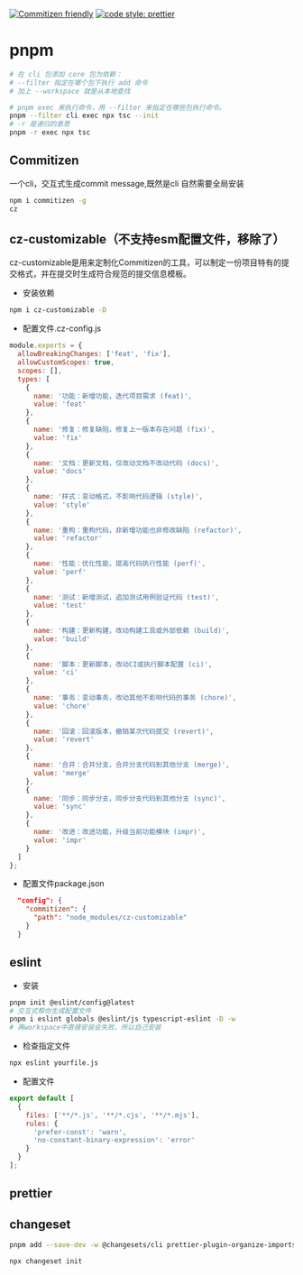 [![Commitizen friendly](https://img.shields.io/badge/commitizen-friendly-brightgreen.svg)](http://commitizen.github.io/cz-cli/) [![code style: prettier](https://img.shields.io/badge/code_style-prettier-ff69b4.svg?style=flat-square)](https://github.com/prettier/prettier)

# pnpm

```sh
# 在 cli 包添加 core 包为依赖：
# --filter 指定在哪个包下执行 add 命令
# 加上 --workspace 就是从本地查找

# pnpm exec 来执行命令，用 --filter 来指定在哪些包执行命令。
pnpm --filter cli exec npx tsc --init
# -r 是递归的意思
pnpm -r exec npx tsc


```

## Commitizen

一个cli，交互式生成commit message,既然是cli 自然需要全局安装

```sh
npm i commitizen -g
cz
```

## cz-customizable（不支持esm配置文件，移除了）

cz-customizable是用来定制化Commitizen的工具，可以制定一份项目特有的提交格式，并在提交时生成符合规范的提交信息模板。

- 安装依赖

```sh
npm i cz-customizable -D

```

- 配置文件.cz-config.js

```javascript
module.exports = {
  allowBreakingChanges: ['feat', 'fix'],
  allowCustomScopes: true,
  scopes: [],
  types: [
    {
      name: '功能：新增功能，迭代项目需求 (feat)',
      value: 'feat'
    },
    {
      name: '修复：修复缺陷，修复上一版本存在问题 (fix)',
      value: 'fix'
    },
    {
      name: '文档：更新文档，仅改动文档不改动代码 (docs)',
      value: 'docs'
    },
    {
      name: '样式：变动格式，不影响代码逻辑 (style)',
      value: 'style'
    },
    {
      name: '重构：重构代码，非新增功能也非修改缺陷 (refactor)',
      value: 'refactor'
    },
    {
      name: '性能：优化性能，提高代码执行性能 (perf)',
      value: 'perf'
    },
    {
      name: '测试：新增测试，追加测试用例验证代码 (test)',
      value: 'test'
    },
    {
      name: '构建：更新构建，改动构建工具或外部依赖 (build)',
      value: 'build'
    },
    {
      name: '脚本：更新脚本，改动CI或执行脚本配置 (ci)',
      value: 'ci'
    },
    {
      name: '事务：变动事务，改动其他不影响代码的事务 (chore)',
      value: 'chore'
    },
    {
      name: '回滚：回滚版本，撤销某次代码提交 (revert)',
      value: 'revert'
    },
    {
      name: '合并：合并分支，合并分支代码到其他分支 (merge)',
      value: 'merge'
    },
    {
      name: '同步：同步分支，同步分支代码到其他分支 (sync)',
      value: 'sync'
    },
    {
      name: '改进：改进功能，升级当前功能模块 (impr)',
      value: 'impr'
    }
  ]
};
```

- 配置文件package.json

```json
  "config": {
    "commitizen": {
      "path": "node_modules/cz-customizable"
    }
  }
```

## eslint

- 安装

```sh
pnpm init @eslint/config@latest
# 交互式帮你生成配置文件
pnpm i eslint globals @eslint/js typescript-eslint -D -w
# 再workspace中直接安装会失败，所以自己安装
```

- 检查指定文件

```sh
npx eslint yourfile.js
```

- 配置文件

```javascript
export default [
  {
    files: ['**/*.js', '**/*.cjs', '**/*.mjs'],
    rules: {
      'prefer-const': 'warn',
      'no-constant-binary-expression': 'error'
    }
  }
];
```

## prettier

## changeset

```sh
pnpm add --save-dev -w @changesets/cli prettier-plugin-organize-imports prettier-plugin-packagejson

npx changeset init

```
